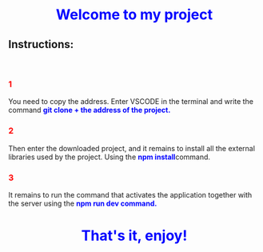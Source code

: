 <style>
  h1{
    color:blue;
    text-align:center;
  }
  h2{
    font-weight:bold;
  }
  h3{
    color: red;
  }
  span{
    color: blue;
    font-weight:bold;
  }
</style>

<h1 >Welcome to my project</h1>
<h2> Instructions:</h2>
<br>
<h3>1</h3>
You need to copy the address. Enter VSCODE in the terminal and write the command <span>git clone + the address of the project.</span>
<br>
<h3>2</h3>
 Then enter the downloaded project, and it remains to install all the external libraries used by the project. Using the <span>npm install</span>command.
 <br>
<h3>3</h3>
 It remains to run the command that activates the application together with the server using the <span>npm run dev<span> command.
 
 
 # That's it, enjoy!